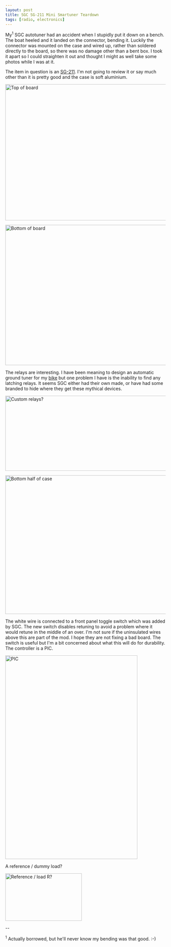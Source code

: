 ```yaml
---
layout: post
title: SGC SG-211 Mini Smartuner Teardown
tags: [radio, electronics]
---
```


My<sup>1</sup> SGC autotuner had an accident when I stupidly put it down on a
bench. The boat heeled and it landed on the connector, bending it. Luckily the
connector was mounted on the case and wired up, rather than soldered directly
to the board, so there was no damage other than a bent box. I took it apart
so I could straighten it out and thought I might as well take some photos
while I was at it.

The item in question is an <a
href="http://www.sgcworld.com/211ProductPage.html">SG-211</a>. I'm not going
to review it or say much other than it is pretty good and the case is soft
aluminium.

<a rel="nofollow" href="https://www.flickr.com/photos/58967572@N03/5788517160/" title="Top of board"><img src="https://farm3.static.flickr.com/2327/5788517160_677a9ff43e_z.jpg" width="640" height="428" alt="Top of board"></a>

<a rel="nofollow" href="https://www.flickr.com/photos/58967572@N03/5788523098/" title="Bottom of board"><img src="https://farm4.static.flickr.com/3273/5788523098_208ab1258e_z.jpg" width="640" height="441" alt="Bottom of board"></a>

The relays are interesting. I have been meaning to design an automatic ground
tuner for my <a
href="/blog/2011/03/25/HF-Bicycle-Mobile-Experiment-Part-3.html">bike</a> but
one problem I have is the inability to find any latching relays. It seems SGC
either had their own made, or have had some branded to hide where they get
these mythical devices.

<a rel="nofollow" href="https://www.flickr.com/photos/58967572@N03/5787968241/" title="Custom relays?"><img src="https://farm3.static.flickr.com/2440/5787968241_e4bbc34dee_z.jpg" width="640" height="236" alt="Custom relays?"></a>

<a rel="nofollow" href="https://www.flickr.com/photos/58967572@N03/5787972187/" title="Bottom half of case"><img src="https://farm6.static.flickr.com/5230/5787972187_20fb28eaa0_z.jpg" width="640" height="436" alt="Bottom half of case"></a>

The white wire is connected to a front panel toggle switch which was added by
SGC. The new switch disables retuning to avoid a problem where it would retune
in the middle of an over. I'm not sure if the uninsulated wires above this are
part of the mod. I hope they are not fixing a bad board. The switch is useful
but I'm a bit concerned about what this will do for durability. The controller
is a PIC.

<a rel="nofollow" href="https://www.flickr.com/photos/58967572@N03/5788529612/" title="PIC"><img src="https://farm6.static.flickr.com/5264/5788529612_7265d6aa5f_z.jpg" width="415" height="640" alt="PIC"></a>

A reference / dummy load?

<a rel="nofollow" href="https://www.flickr.com/photos/58967572@N03/5787974261/" title="Reference / load?"><img src="https://farm6.static.flickr.com/5229/5787974261_2a675e013d_m.jpg" width="240" height="149" alt="Reference / load R?"></a>


--

<sup>1</sup> Actually borrowed, but he'll never know my bending was that good. :-)